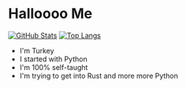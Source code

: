 
# Halloooo Me

[![GitHub Stats](https://github-readme-stats.vercel.app/api?username=fuffypal&show_icons=true&theme=dark)](https://github.com/fuffypal)
[![Top Langs](https://github-readme-stats.vercel.app/api/top-langs/?username=fuffypal&layout=compact&theme=dark)](https://github.com/fuffypal)

* I'm Turkey
* I started with Python
* I'm 100% self-taught
* I'm trying to get into Rust and more more Python
